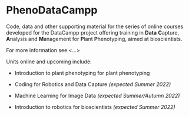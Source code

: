 # PhenoDataCampp

Code, data and other supporting material for the series of online courses developed for the DataCampp project offering training in **Data** **C**apture, **A**nalysis and **M**anagement for **P**lant **P**henotyping, aimed at bioscientists.

For more information see <...>

Units online and upcoming include:

* Introduction to plant phenotyping for plant phenotyping

* Coding for Robotics and Data Capture *(expected Summer 2022)*

* Machine Learning for Image Data *(expected Summer/Autumn 2022)*

* Introduction to robotics for bioscientists *(expected Summer 2022)*

